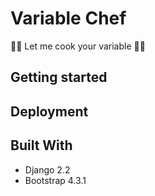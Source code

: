 # Variable Chef

👨‍🍳 Let me cook your variable 👩‍🍳

## Getting started

## Deployment

## Built With

* Django 2.2
* Bootstrap 4.3.1